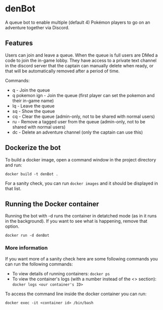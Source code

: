 # denBot

A queue bot to enable multiple (default 4) Pokémon players to go on an adventure together via Discord.

## Features

Users can join and leave a queue. When the queue is full users are DMed a code to join the in-game lobby. They have access to a private text channel in the discord server that the captain can manually delete when ready, or that will be automatically removed after a period of time.

Commands:

* q   - Join the queue
* q pokemon ign   - Join the queue (first player can set the pokemon and their in-game name)
* lq  - Leave the queue
* sq  - Show the queue
* cq  - Clear the queue (admin-only, not to be shared with normal users)
* ru  - Remove a tagged user from the queue (admin-only, not to be shared with normal users)
* dc  - Delete an adventure channel (only the captain can use this)

## Dockerize the bot

To build a docker image, open a command window in the project directory and run:

`docker build -t denBot .`

For a sanity check, you can run `docker images` and it should be displayed in that list.

## Running the Docker container

Running the bot with -d runs the container in detatched mode (as in it runs in the background). If you want to see what is happening, remove that option.

`docker run -d denBot`

### More information

If you want more of a sanity check here are some following commands you can run the following commands:

* To view details of running containers: `docker ps`
* To view the container's logs (with a number instead of the <> section): `docker logs <our container's ID>`

To access the command line inside the docker container you can run:

`docker exec -it <container id> /bin/bash`


